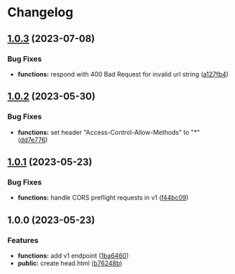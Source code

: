 # Changelog

## [1.0.3](https://github.com/CORSmirror/corsmirror-cf/compare/v1.0.2...v1.0.3) (2023-07-08)


### Bug Fixes

* **functions:** respond with 400 Bad Request for invalid url string ([a127fb4](https://github.com/CORSmirror/corsmirror-cf/commit/a127fb4f404973c628e5d2fc3efd26a55286d9c0))

## [1.0.2](https://github.com/CORSmirror/corsmirror-cf/compare/v1.0.1...v1.0.2) (2023-05-30)


### Bug Fixes

* **functions:** set header "Access-Control-Allow-Methods" to "*" ([dd7e776](https://github.com/CORSmirror/corsmirror-cf/commit/dd7e77640d9bf785975f370d8dcd637dd3c4a496))

## [1.0.1](https://github.com/CORSmirror/corsmirror-cf/compare/v1.0.0...v1.0.1) (2023-05-23)


### Bug Fixes

* **functions:** handle CORS preflight requests in v1 ([f44bc09](https://github.com/CORSmirror/corsmirror-cf/commit/f44bc090a1c9778f5757a0192185d489eb747d60))

## 1.0.0 (2023-05-23)


### Features

* **functions:** add v1 endpoint ([1ba6460](https://github.com/CORSmirror/corsmirror-cf/commit/1ba6460b1bde47a61e99b56cda8f9c926b8d38b0))
* **public:** create head.html ([b76248b](https://github.com/CORSmirror/corsmirror-cf/commit/b76248b536238ea447598572da2d7678b29a88a4))
